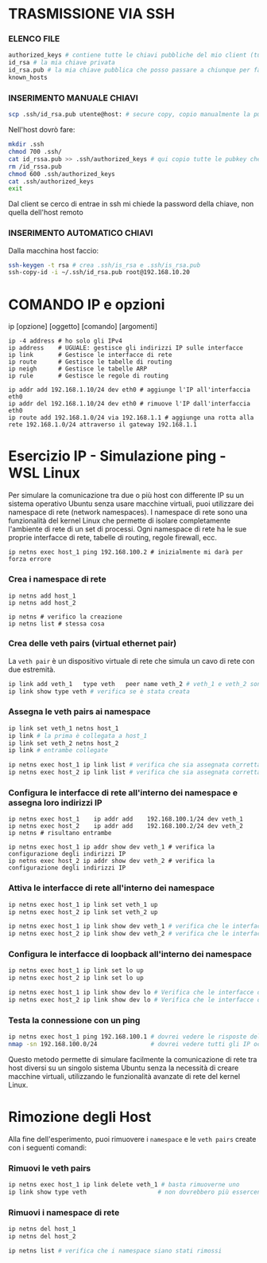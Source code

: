 # TRASMISSIONE VIA SSH

### ELENCO FILE
```bash
authorized_keys # contiene tutte le chiavi pubbliche del mio client (tutti gli host a cui può accedere)
id_rsa # la mia chiave privata
id_rsa.pub # la mia chiave pubblica che posso passare a chiunque per fare io da host a lui
known_hosts
```

### INSERIMENTO MANUALE CHIAVI
```bash
scp .ssh/id_rsa.pub utente@host: # secure copy, copio manualmente la pubkey sull'host. I : finali indicano che andrò nella home folder
```

Nell'host dovrò fare:
```bash
mkdir .ssh
chmod 700 .ssh/
cat id_rssa.pub >> .ssh/authorized_keys # qui copio tutte le pubkey che verranno usate
rm /id_rssa.pub
chmod 600 .ssh/authorized_keys
cat .ssh/authorized_keys
exit
```
Dal client se cerco di entrae in ssh mi chiede la password della chiave, non quella dell'host remoto

### INSERIMENTO AUTOMATICO CHIAVI
Dalla macchina host faccio:
```bash
ssh-keygen -t rsa # crea .ssh/is_rsa e .ssh/is_rsa.pub
ssh-copy-id -i ~/.ssh/id_rsa.pub root@192.168.10.20
```


# COMANDO IP e opzioni
ip [opzione] [oggetto] [comando] [argomenti]

```shell
ip -4 address # ho solo gli IPv4
ip address    # UGUALE: gestisce gli indirizzi IP sulle interfacce
ip link       # Gestisce le interfacce di rete
ip route      # Gestisce le tabelle di routing
ip neigh      # Gestisce le tabelle ARP
ip rule       # Gestisce le regole di routing

ip addr add 192.168.1.10/24 dev eth0 # aggiunge l'IP all'interfaccia eth0
ip addr del 192.168.1.10/24 dev eth0 # rimuove l'IP dall'interfaccia eth0
ip route add 192.168.1.0/24 via 192.168.1.1 # aggiunge una rotta alla rete 192.168.1.0/24 attraverso il gateway 192.168.1.1
```



# Esercizio IP - Simulazione ping - WSL Linux
Per simulare la comunicazione tra due o più host con differente IP su un sistema operativo Ubuntu senza usare macchine virtuali, 
puoi utilizzare dei namespace di rete (network namespaces). 
I namespace di rete sono una funzionalità del kernel Linux che permette di isolare completamente l'ambiente di rete 
di un set di processi. Ogni namespace di rete ha le sue proprie interfacce di rete, tabelle di routing, regole firewall, ecc.

```shell
ip netns exec host_1 ping 192.168.100.2 # inizialmente mi darà per forza errore
```

### Crea i namespace di rete
```shell
ip netns add host_1
ip netns add host_2

ip netns # verifico la creazione
ip netns list # stessa cosa
```

### Crea delle veth pairs (virtual ethernet pair)
La `veth pair` è un dispositivo virtuale di rete che simula un cavo di rete con due estremità.
```bash
ip link add veth_1   type veth   peer name veth_2 # veth_1 e veth_2 sono 2 interfacce gemelle collegate fra loro
ip link show type veth # verifica se è stata creata
```

### Assegna le veth pairs ai namespace
```bash
ip link set veth_1 netns host_1
ip link # la prima è collegata a host_1
ip link set veth_2 netns host_2
ip link # entrambe collegate

ip netns exec host_1 ip link list # verifica che sia assegnata correttamente
ip netns exec host_2 ip link list # verifica che sia assegnata correttamente
```

### Configura le interfacce di rete all'interno dei namespace e assegna loro indirizzi IP
```shell
ip netns exec host_1    ip addr add    192.168.100.1/24 dev veth_1
ip netns exec host_2    ip addr add    192.168.100.2/24 dev veth_2
ip netns # risultano entrambe

ip netns exec host_1 ip addr show dev veth_1 # verifica la configurazione degli indirizzi IP
ip netns exec host_2 ip addr show dev veth_2 # verifica la configurazione degli indirizzi IP
```

### Attiva le interfacce di rete all'interno dei namespace
```bash
ip netns exec host_1 ip link set veth_1 up
ip netns exec host_2 ip link set veth_2 up

ip netns exec host_1 ip link show dev veth_1 # verifica che le interfacce siano attive
ip netns exec host_2 ip link show dev veth_2 # verifica che le interfacce siano attive
```

### Configura le interfacce di loopback all'interno dei namespace
```bash
ip netns exec host_1 ip link set lo up
ip netns exec host_2 ip link set lo up

ip netns exec host_1 ip link show dev lo # Verifica che le interfacce di loopback siano attive
ip netns exec host_2 ip link show dev lo # Verifica che le interfacce di loopback siano attive
```

### Testa la connessione con un ping
```bash
ip netns exec host_1 ping 192.168.100.1 # dovrei vedere le risposte del ping.
nmap -sn 192.168.100.0/24               # dovrei vedere tutti gli IP occupati, fa un "ping scan"
```
Questo metodo permette di simulare facilmente la comunicazione di rete tra host diversi su un singolo sistema Ubuntu 
senza la necessità di creare macchine virtuali, utilizzando le funzionalità avanzate di rete del kernel Linux.


# Rimozione degli Host
Alla fine dell'esperimento, puoi rimuovere i `namespace` e le `veth pairs` create con i seguenti comandi:

### Rimuovi le veth pairs
```bash
ip netns exec host_1 ip link delete veth_1 # basta rimuoverne uno
ip link show type veth                    # non dovrebbero più essercene 
```

### Rimuovi i namespace di rete
```bash
ip netns del host_1
ip netns del host_2

ip netns list # verifica che i namespace siano stati rimossi
```








